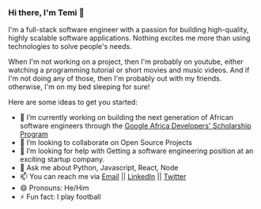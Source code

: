 ### Hi there, I'm Temi 👋

I'm a full-stack software engineer with a passion for building high-quality, highly scalable software applications. Nothing excites me more than using technologies to solve people's needs. 

When I'm not working on a project, then I'm probably on youtube, either watching a programming tutorial or short movies and music videos. And if I'm not doing any of those, then I'm probably out with my friends. otherwise, I'm on my bed sleeping for sure!

Here are some ideas to get you started:

- 🔭 I’m currently working on building the next generation of African software engineers through the [Google Africa Developers' Scholarship Program](https://gads.andela.com/)  
- 👯 I’m looking to collaborate on Open Source Projects
- 🤔 I’m looking for help with Getting a software engineering position at an exciting startup company. 
- 💬 Ask me about Python, Javascript, React, Node
- 📫 You can reach me via [Email](mailto:takinsoto@gmail.com) || [LinkedIn](https://www.linkedin.com/in/temitopeakinsoto) || [Twitter](https://www.twitter.com/Dev_temitope)
- 😄 Pronouns: He/Him
- ⚡ Fun fact: I play football

